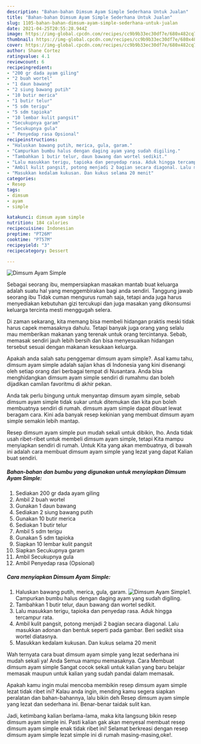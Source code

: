 ```yaml
---
description: "Bahan-bahan Dimsum Ayam Simple Sederhana Untuk Jualan"
title: "Bahan-bahan Dimsum Ayam Simple Sederhana Untuk Jualan"
slug: 1105-bahan-bahan-dimsum-ayam-simple-sederhana-untuk-jualan
date: 2021-04-25T20:55:28.944Z
image: https://img-global.cpcdn.com/recipes/cc9b9b33ec30df7e/680x482cq70/dimsum-ayam-simple-foto-resep-utama.jpg
thumbnail: https://img-global.cpcdn.com/recipes/cc9b9b33ec30df7e/680x482cq70/dimsum-ayam-simple-foto-resep-utama.jpg
cover: https://img-global.cpcdn.com/recipes/cc9b9b33ec30df7e/680x482cq70/dimsum-ayam-simple-foto-resep-utama.jpg
author: Shane Cortez
ratingvalue: 4.1
reviewcount: 6
recipeingredient:
- "200 gr dada ayam giling"
- "2 buah wortel"
- "1 daun bawang"
- "2 siung bawang putih"
- "10 butir merica"
- "1 butir telur"
- "5 sdm terigu"
- "5 sdm tapioka"
- "10 lembar kulit pangsit"
- "Secukupnya garam"
- "Secukupnya gula"
- " Penyedap rasa Opsional"
recipeinstructions:
- "Haluskan bawang putih, merica, gula, garam."
- "Campurkan bumbu halus dengan daging ayam yang sudah digiling."
- "Tambahkan 1 butir telur, daun bawang dan wortel sedikit."
- "Lalu masukkan terigu, tapioka dan penyedap rasa. Aduk hingga tercampur rata."
- "Ambil kulit pangsit, potong menjadi 2 bagian secara diagonal. Lalu masukkan adonan dan bentuk seperti pada gambar. Beri sedikit sisa wortel diatasnya."
- "Masukkan kedalam kukusan. Dan kukus selama 20 menit"
categories:
- Resep
tags:
- dimsum
- ayam
- simple

katakunci: dimsum ayam simple 
nutrition: 184 calories
recipecuisine: Indonesian
preptime: "PT26M"
cooktime: "PT57M"
recipeyield: "3"
recipecategory: Dessert

---
```



![Dimsum Ayam Simple](https://img-global.cpcdn.com/recipes/cc9b9b33ec30df7e/680x482cq70/dimsum-ayam-simple-foto-resep-utama.jpg)

Sebagai seorang ibu, mempersiapkan masakan mantab buat keluarga adalah suatu hal yang menggembirakan bagi anda sendiri. Tanggung jawab seorang ibu Tidak cuman mengurus rumah saja, tetapi anda juga harus menyediakan kebutuhan gizi tercukupi dan juga masakan yang dikonsumsi keluarga tercinta mesti menggugah selera.

Di zaman  sekarang, kita memang bisa membeli hidangan praktis meski tidak harus capek memasaknya dahulu. Tetapi banyak juga orang yang selalu mau memberikan makanan yang terenak untuk orang tercintanya. Sebab, memasak sendiri jauh lebih bersih dan bisa menyesuaikan hidangan tersebut sesuai dengan makanan kesukaan keluarga. 



Apakah anda salah satu penggemar dimsum ayam simple?. Asal kamu tahu, dimsum ayam simple adalah sajian khas di Indonesia yang kini disenangi oleh setiap orang dari berbagai tempat di Nusantara. Anda bisa menghidangkan dimsum ayam simple sendiri di rumahmu dan boleh dijadikan camilan favoritmu di akhir pekan.

Anda tak perlu bingung untuk menyantap dimsum ayam simple, sebab dimsum ayam simple tidak sukar untuk ditemukan dan kita pun boleh membuatnya sendiri di rumah. dimsum ayam simple dapat dibuat lewat beragam cara. Kini ada banyak resep kekinian yang membuat dimsum ayam simple semakin lebih mantap.

Resep dimsum ayam simple pun mudah sekali untuk dibikin, lho. Anda tidak usah ribet-ribet untuk membeli dimsum ayam simple, tetapi Kita mampu menyiapkan sendiri di rumah. Untuk Kita yang akan membuatnya, di bawah ini adalah cara membuat dimsum ayam simple yang lezat yang dapat Kalian buat sendiri.

<!--inarticleads1-->

##### Bahan-bahan dan bumbu yang digunakan untuk menyiapkan Dimsum Ayam Simple:

1. Sediakan 200 gr dada ayam giling
1. Ambil 2 buah wortel
1. Gunakan 1 daun bawang
1. Sediakan 2 siung bawang putih
1. Gunakan 10 butir merica
1. Sediakan 1 butir telur
1. Ambil 5 sdm terigu
1. Gunakan 5 sdm tapioka
1. Siapkan 10 lembar kulit pangsit
1. Siapkan Secukupnya garam
1. Ambil Secukupnya gula
1. Ambil  Penyedap rasa (Opsional)




<!--inarticleads2-->

##### Cara menyiapkan Dimsum Ayam Simple:

1. Haluskan bawang putih, merica, gula, garam.
<img src="https://img-global.cpcdn.com/steps/229c0aabedee6087/160x128cq70/dimsum-ayam-simple-langkah-memasak-1-foto.jpg" alt="Dimsum Ayam Simple">1. Campurkan bumbu halus dengan daging ayam yang sudah digiling.
1. Tambahkan 1 butir telur, daun bawang dan wortel sedikit.
1. Lalu masukkan terigu, tapioka dan penyedap rasa. Aduk hingga tercampur rata.
1. Ambil kulit pangsit, potong menjadi 2 bagian secara diagonal. Lalu masukkan adonan dan bentuk seperti pada gambar. Beri sedikit sisa wortel diatasnya.
1. Masukkan kedalam kukusan. Dan kukus selama 20 menit




Wah ternyata cara buat dimsum ayam simple yang lezat sederhana ini mudah sekali ya! Anda Semua mampu memasaknya. Cara Membuat dimsum ayam simple Sangat cocok sekali untuk kalian yang baru belajar memasak maupun untuk kalian yang sudah pandai dalam memasak.

Apakah kamu ingin mulai mencoba membikin resep dimsum ayam simple lezat tidak ribet ini? Kalau anda ingin, mending kamu segera siapkan peralatan dan bahan-bahannya, lalu bikin deh Resep dimsum ayam simple yang lezat dan sederhana ini. Benar-benar taidak sulit kan. 

Jadi, ketimbang kalian berlama-lama, maka kita langsung bikin resep dimsum ayam simple ini. Pasti kalian gak akan menyesal membuat resep dimsum ayam simple enak tidak ribet ini! Selamat berkreasi dengan resep dimsum ayam simple lezat simple ini di rumah masing-masing,oke!.

